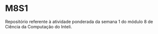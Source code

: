 # M8S1
Repositório referente à atividade ponderada da semana 1 do módulo 8 de Ciência da Computação do Inteli.
